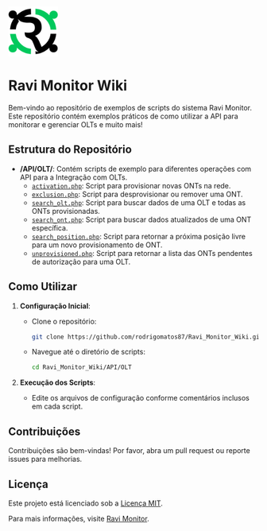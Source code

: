 <img src="https://github.com/rodrigomatos87/Ravi_Monitor_Wiki/blob/main/Logo.png" alt="Ravi Monitor Logo" width="100" height="100">

# Ravi Monitor Wiki

Bem-vindo ao repositório de exemplos de scripts do sistema Ravi Monitor. Este repositório contém exemplos práticos de como utilizar a API para monitorar e gerenciar OLTs e muito mais!

## Estrutura do Repositório

- **/API/OLT/**: Contém scripts de exemplo para diferentes operações com API para a Integração com OLTs.
  - [`activation.php`](https://github.com/rodrigomatos87/Ravi_Monitor_Wiki/blob/main/API/OLT/activation.php): Script para provisionar novas ONTs na rede.
  - [`exclusion.php`](https://github.com/rodrigomatos87/Ravi_Monitor_Wiki/blob/main/API/OLT/exclusion.php): Script para desprovisionar ou remover uma ONT.
  - [`search_olt.php`](https://github.com/rodrigomatos87/Ravi_Monitor_Wiki/blob/main/API/OLT/search_olt.php): Script para buscar dados de uma OLT e todas as ONTs provisionadas.
  - [`search_ont.php`](https://github.com/rodrigomatos87/Ravi_Monitor_Wiki/blob/main/API/OLT/search_ont.php): Script para buscar dados atualizados de uma ONT específica.
  - [`search_position.php`](https://github.com/rodrigomatos87/Ravi_Monitor_Wiki/blob/main/API/OLT/search_position.php): Script para retornar a próxima posição livre para um novo provisionamento de ONT.
  - [`unprovisioned.php`](https://github.com/rodrigomatos87/Ravi_Monitor_Wiki/blob/main/API/OLT/unprovisioned.php): Script para retornar a lista das ONTs pendentes de autorização para uma OLT.

## Como Utilizar

1. **Configuração Inicial**:
   - Clone o repositório:
     ```sh
     git clone https://github.com/rodrigomatos87/Ravi_Monitor_Wiki.git
     ```
   - Navegue até o diretório de scripts:
     ```sh
     cd Ravi_Monitor_Wiki/API/OLT
     ```

2. **Execução dos Scripts**:
   - Edite os arquivos de configuração conforme comentários inclusos em cada script.

## Contribuições

Contribuições são bem-vindas! Por favor, abra um pull request ou reporte issues para melhorias.

## Licença

Este projeto está licenciado sob a [Licença MIT](LICENCE).

Para mais informações, visite [Ravi Monitor](https://ravimonitor.com).
